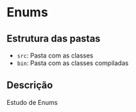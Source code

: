 # Enums

## Estrutura das pastas

- `src`: Pasta com as classes
- `bin`: Pasta com as classes compiladas


## Descrição
Estudo de Enums